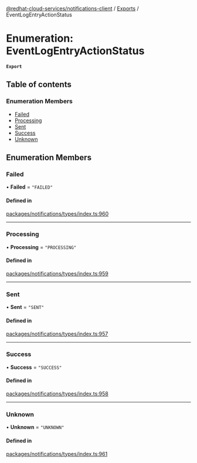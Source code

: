[@redhat-cloud-services/notifications-client](../README.md) / [Exports](../modules.md) / EventLogEntryActionStatus

# Enumeration: EventLogEntryActionStatus

**`Export`**

## Table of contents

### Enumeration Members

- [Failed](EventLogEntryActionStatus.md#failed)
- [Processing](EventLogEntryActionStatus.md#processing)
- [Sent](EventLogEntryActionStatus.md#sent)
- [Success](EventLogEntryActionStatus.md#success)
- [Unknown](EventLogEntryActionStatus.md#unknown)

## Enumeration Members

### Failed

• **Failed** = ``"FAILED"``

#### Defined in

[packages/notifications/types/index.ts:960](https://github.com/RedHatInsights/javascript-clients/blob/master/packages/notifications/types/index.ts#L960)

___

### Processing

• **Processing** = ``"PROCESSING"``

#### Defined in

[packages/notifications/types/index.ts:959](https://github.com/RedHatInsights/javascript-clients/blob/master/packages/notifications/types/index.ts#L959)

___

### Sent

• **Sent** = ``"SENT"``

#### Defined in

[packages/notifications/types/index.ts:957](https://github.com/RedHatInsights/javascript-clients/blob/master/packages/notifications/types/index.ts#L957)

___

### Success

• **Success** = ``"SUCCESS"``

#### Defined in

[packages/notifications/types/index.ts:958](https://github.com/RedHatInsights/javascript-clients/blob/master/packages/notifications/types/index.ts#L958)

___

### Unknown

• **Unknown** = ``"UNKNOWN"``

#### Defined in

[packages/notifications/types/index.ts:961](https://github.com/RedHatInsights/javascript-clients/blob/master/packages/notifications/types/index.ts#L961)
